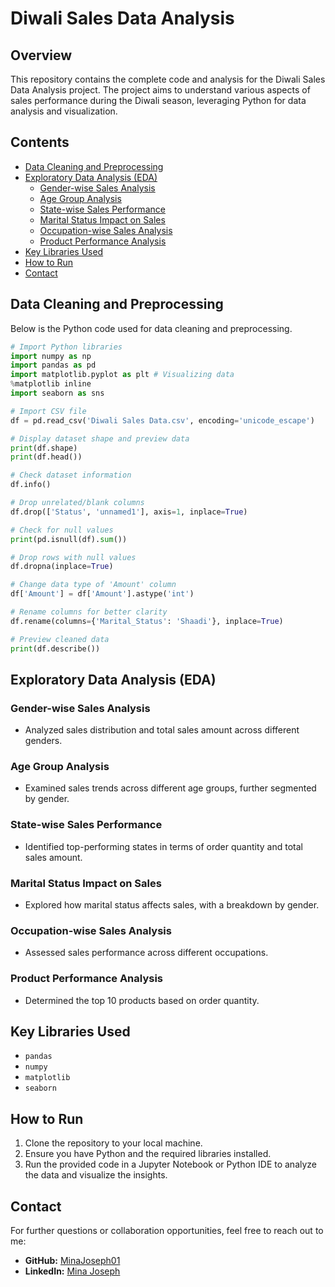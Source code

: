 # Diwali Sales Data Analysis

## Overview
This repository contains the complete code and analysis for the Diwali Sales Data Analysis project. The project aims to understand various aspects of sales performance during the Diwali season, leveraging Python for data analysis and visualization.

## Contents
- [Data Cleaning and Preprocessing](#data-cleaning-and-preprocessing)
- [Exploratory Data Analysis (EDA)](#exploratory-data-analysis-eda)
  - [Gender-wise Sales Analysis](#gender-wise-sales-analysis)
  - [Age Group Analysis](#age-group-analysis)
  - [State-wise Sales Performance](#state-wise-sales-performance)
  - [Marital Status Impact on Sales](#marital-status-impact-on-sales)
  - [Occupation-wise Sales Analysis](#occupation-wise-sales-analysis)
  - [Product Performance Analysis](#product-performance-analysis)
- [Key Libraries Used](#key-libraries-used)
- [How to Run](#how-to-run)
- [Contact](#contact)

## Data Cleaning and Preprocessing
Below is the Python code used for data cleaning and preprocessing.

```python
# Import Python libraries
import numpy as np 
import pandas as pd 
import matplotlib.pyplot as plt # Visualizing data
%matplotlib inline
import seaborn as sns

# Import CSV file
df = pd.read_csv('Diwali Sales Data.csv', encoding='unicode_escape')

# Display dataset shape and preview data
print(df.shape)
print(df.head())

# Check dataset information
df.info()

# Drop unrelated/blank columns
df.drop(['Status', 'unnamed1'], axis=1, inplace=True)

# Check for null values
print(pd.isnull(df).sum())

# Drop rows with null values
df.dropna(inplace=True)

# Change data type of 'Amount' column
df['Amount'] = df['Amount'].astype('int')

# Rename columns for better clarity
df.rename(columns={'Marital_Status': 'Shaadi'}, inplace=True)

# Preview cleaned data
print(df.describe())
```

## Exploratory Data Analysis (EDA)

### Gender-wise Sales Analysis
- Analyzed sales distribution and total sales amount across different genders.

### Age Group Analysis
- Examined sales trends across different age groups, further segmented by gender.

### State-wise Sales Performance
- Identified top-performing states in terms of order quantity and total sales amount.

### Marital Status Impact on Sales
- Explored how marital status affects sales, with a breakdown by gender.

### Occupation-wise Sales Analysis
- Assessed sales performance across different occupations.

### Product Performance Analysis
- Determined the top 10 products based on order quantity.

## Key Libraries Used
- `pandas`
- `numpy`
- `matplotlib`
- `seaborn`

## How to Run
1. Clone the repository to your local machine.
2. Ensure you have Python and the required libraries installed.
3. Run the provided code in a Jupyter Notebook or Python IDE to analyze the data and visualize the insights.

## Contact
For further questions or collaboration opportunities, feel free to reach out to me:
- **GitHub:** [MinaJoseph01](https://github.com/MinaJoseph01)
- **LinkedIn:** [Mina Joseph](https://www.linkedin.com/in/minajosephamir/)
